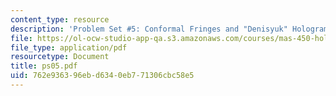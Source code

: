 ```yaml
---
content_type: resource
description: 'Problem Set #5: Conformal Fringes and "Denisyuk" Holograms.'
file: https://ol-ocw-studio-app-qa.s3.amazonaws.com/courses/mas-450-holographic-imaging-spring-2003/762e936396ebd6340eb771306cbc58e5_ps05.pdf
file_type: application/pdf
resourcetype: Document
title: ps05.pdf
uid: 762e9363-96eb-d634-0eb7-71306cbc58e5
---
```

